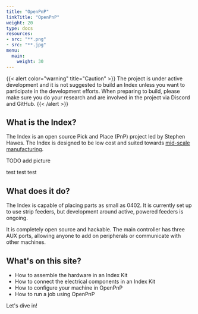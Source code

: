 ```yaml
---
title: "OpenPnP"
linkTitle: "OpenPnP"
weight: 20
type: docs
resources:
- src: "**.png"
- src: "**.jpg"
menu:
  main:
    weight: 30
---
```


{{< alert color="warning" title="Caution" >}}
The project is under active development and it is not suggested to build an Index unless you want to participate in the development efforts. When preparing to build, please make sure you do your research and are involved in the project via Discord and GitHub.
{{< /alert >}}

## What is the Index?

The Index is an open source Pick and Place (PnP) project led by Stephen Hawes. The Index is designed to be low cost and suited towards [mid-scale manufacturing](http://stephenhawes.com/level-2-manufacturing/).

TODO add picture

test test test

## What does it do?

The Index is capable of placing parts as small as 0402. It is currently set up to use strip feeders, but development around active, powered feeders is ongoing.

It is completely open source and hackable. The main controller has three AUX ports, allowing anyone to add on peripherals or communicate with other machines.

## What's on this site?

* How to assemble the hardware in an Index Kit
* How to connect the electrical components in an Index Kit
* How to configure your machine in OpenPnP
* How to run a job using OpenPnP

Let's dive in!

